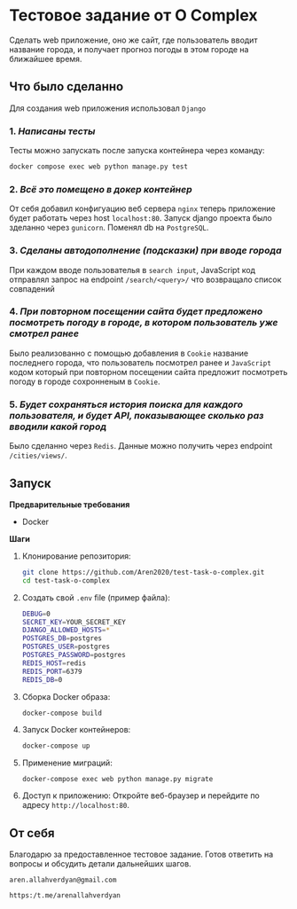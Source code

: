 # Тестовое задание от O Complex

Сделать web приложение, оно же сайт, где пользователь вводит название города, и получает прогноз погоды в этом городе на ближайшее время.

## Что было сделанно

Для создания web приложения использовал `Django`

### 1. *Написаны тесты*

Тесты можно запускать после запуска контейнера через команду:

```sh
docker compose exec web python manage.py test
```

### 2. *Всё это помещено в докер контейнер*

От себя добавил конфигуацию веб сервера `nginx` теперь приложение будет работать через host `localhost:80`. Запуск django проекта было зделанно через `gunicorn`. Поменял db на `PostgreSQL`.

### 3. *Сделаны автодополнение (подсказки) при вводе города*

При каждом вводе пользователья в `search input`, JavaScript код отправлял запрос на endpoint `/search/<query>/` что возвращало список совпадений 

### 4. *При повторном посещении сайта будет предложено посмотреть погоду в городе, в котором пользователь уже смотрел ранее*

Было реализованно с помощью добавления в `Cookie` название последнего города, что пользователь посмотрел ранее и `JavaScript` кодом который при повторном посещении сайта предложит посмотреть погоду в городе сохронненым в `Cookie`.

### 5. *Будет сохраняться история поиска для каждого пользователя, и будет API, показывающее сколько раз вводили какой город*

Было сделанно через `Redis`. Данные можно получить через endpoint `/cities/views/`.


## Запуск

**Предварительные требования**
- Docker

**Шаги**
1. Клонирование репозитория:

   ```sh
   git clone https://github.com/Aren2020/test-task-o-complex.git
   cd test-task-o-complex
   ```

2. Создать свой `.env` file (пример файла):

   ```sh
   DEBUG=0
   SECRET_KEY=YOUR_SECRET_KEY
   DJANGO_ALLOWED_HOSTS=* 
   POSTGRES_DB=postgres
   POSTGRES_USER=postgres
   POSTGRES_PASSWORD=postgres
   REDIS_HOST=redis
   REDIS_PORT=6379
   REDIS_DB=0
   ```
   
4. Сборка Docker образа:
   ```sh
   docker-compose build
   ```

5. Запуск Docker контейнеров:

   ```sh
   docker-compose up
   ```

6. Применение миграций:

   ```
   docker-compose exec web python manage.py migrate
   ```

7. Доступ к приложению: Откройте веб-браузер и перейдите по адресу `http://localhost:80`.


## От себя

Благодарю за предоставленное тестовое задание. Готов ответить на вопросы и обсудить детали дальнейших шагов.

`aren.allahverdyan@gmail.com`

`https:/t.me/arenallahverdyan`
